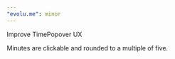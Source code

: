 ```yaml
---
"evolu.me": minor
---
```


Improve TimePopover UX

Minutes are clickable and rounded to a multiple of five.
